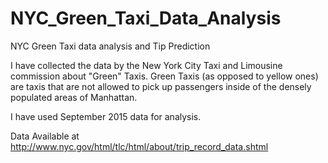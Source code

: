 # NYC_Green_Taxi_Data_Analysis
NYC Green Taxi data analysis and Tip Prediction

I have collected the data by the New York City Taxi and Limousine commission about "Green" Taxis.
Green Taxis (as opposed to yellow ones) are taxis that are not allowed to pick up passengers inside of the densely populated 
areas of Manhattan.

I have used September 2015 data for analysis.

Data Available at http://www.nyc.gov/html/tlc/html/about/trip_record_data.shtml
